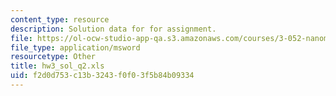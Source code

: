 ```yaml
---
content_type: resource
description: Solution data for for assignment.
file: https://ol-ocw-studio-app-qa.s3.amazonaws.com/courses/3-052-nanomechanics-of-materials-and-biomaterials-spring-2007/f2d0d753c13b3243f0f03f5b84b09334_hw3_sol_q2.xls
file_type: application/msword
resourcetype: Other
title: hw3_sol_q2.xls
uid: f2d0d753-c13b-3243-f0f0-3f5b84b09334
---
```

